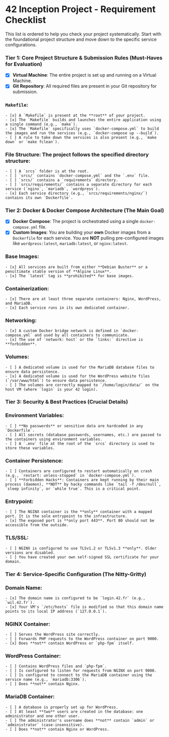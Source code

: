 # 42 Inception Project - Requirement Checklist

This list is ordered to help you check your project systematically. Start with the foundational project structure and move down to the specific service configurations.


### Tier 1: Core Project Structure & Submission Rules (Must-Haves for Evaluation)

- [x] **Virtual Machine**: The entire project is set up and running on a Virtual Machine.
- [x] **Git Repository**: All required files are present in your Git repository for submission.
### **`Makefile`**:
    - [x] A `Makefile` is present at the **root** of your project.
    - [x] The `Makefile` builds and launches the entire application using a single command (e.g., `make`).
    - [x] The `Makefile` specifically uses `docker-compose.yml` to build the images and run the services (e.g., `docker-compose up --build`).
    - [ ] A rule to take down the services is also present (e.g., `make down` or `make fclean`).
### **File Structure**: The project follows the specified directory structure:
    - [ ] A `srcs` folder is at the root.
    - [ ] `srcs/` contains `docker-compose.yml` and the `.env` file.
    - [ ] `srcs/` contains a `requirements` directory.
    - [ ] `srcs/requirements/` contains a separate directory for each service (`nginx`, `mariadb`, `wordpress`).
    - [x] Each service directory (e.g., `srcs/requirements/nginx/`) contains its own `Dockerfile`.


### Tier 2: Docker & Docker Compose Architecture (The Main Goal)

- [x] **Docker Compose**: The project is orchestrated using a single `docker-compose.yml` file.
- [x] **Custom Images**: You are building your **own** Docker images from a `Dockerfile` for each service. You are **NOT** pulling pre-configured images like `wordpress:latest`, `mariadb:latest`, or `nginx:latest`.
### **Base Images**:
    - [x] All services are built from either **Debian Buster** or a penultimate stable version of **Alpine Linux**.
    - [x] The `latest` tag is **prohibited** for base images.
### **Containerization**:
    - [x] There are at least three separate containers: Nginx, WordPress, and MariaDB.
    - [x] Each service runs in its own dedicated container.
### **Networking**:
    - [x] A custom Docker bridge network is defined in `docker-compose.yml` and used by all containers to communicate.
    - [x] The use of `network: host` or the `links:` directive is **forbidden**.
### **Volumes**:
    - [ ] A dedicated volume is used for the MariaDB database files to ensure data persistence.
    - [x] A dedicated volume is used for the WordPress website files (`/var/www/html`) to ensure data persistence.
    - [ ] The volumes are correctly mapped to `/home/login/data/` on the host VM (where `login` is your 42 login).


### Tier 3: Security & Best Practices (Crucial Details)

### **Environment Variables**:
    - [ ] **No passwords** or sensitive data are hardcoded in any `Dockerfile`.
    - [ ] All secrets (database passwords, usernames, etc.) are passed to the containers using environment variables.
    - [ ] A `.env` file at the root of the `srcs` directory is used to store these variables.
### **Container Persistence**:
    - [ ] Containers are configured to restart automatically on crash (e.g., `restart: unless-stopped` in `docker-compose.yml`).
    - [ ] **Forbidden Hacks**: Containers are kept running by their main process (daemon), **NOT** by hacky commands like `tail -f /dev/null`, `sleep infinity`, or `while true`. This is a critical point.
### **Entrypoint**:
    - [ ] The NGINX container is the **only** container with a mapped port. It is the sole entrypoint to the infrastructure.
    - [x] The exposed port is **only port 443**. Port 80 should not be accessible from the outside.
### **TLS/SSL**:
    - [ ] NGINX is configured to use TLSv1.2 or TLSv1.3 **only**. Older versions are disabled.
    - [ ] You have created your own self-signed SSL certificate for your domain.


### Tier 4: Service-Specific Configuration (The Nitty-Gritty)

### **Domain Name**:
    - [x] The domain name is configured to be `login.42.fr` (e.g., `wil.42.fr`).
    - [x] Your VM's `/etc/hosts` file is modified so that this domain name points to its local IP address (`127.0.0.1`).
### **NGINX Container**:
    - [ ] Serves the WordPress site correctly.
    - [ ] Forwards PHP requests to the WordPress container on port 9000.
    - [x] Does **not** contain WordPress or `php-fpm` itself.
### **WordPress Container**:
    - [ ] Contains WordPress files and `php-fpm`.
    - [ ] Is configured to listen for requests from NGINX on port 9000.
    - [ ] Is configured to connect to the MariaDB container using the service name (e.g., `mariadb:3306`).
    - [ ] Does **not** contain Nginx.
### **MariaDB Container**:
    - [ ] A database is properly set up for WordPress.
    - [ ] At least **two** users are created in the database: one administrator and one other user.
    - [ ] The administrator's username does **not** contain `admin` or `administrator` (case-insensitive).
    - [ ] Does **not** contain Nginx or WordPress.
